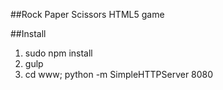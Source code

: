 ##Rock Paper Scissors HTML5 game

##Install
1. sudo npm install
2. gulp
3. cd www; python -m SimpleHTTPServer 8080
